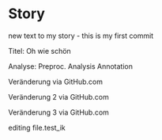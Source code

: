 # Story
new text to my story - this is my first commit

Titel:
Oh wie schön

Analyse:
Preproc.
Analysis
Annotation

Veränderung via GitHub.com

Veränderung 2 via GitHub.com

Veränderung 3 via GitHub.com

editing file.test_ik

